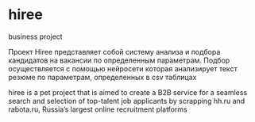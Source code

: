 # hiree
business project

Проект Hiree представляет собой систему анализа и подбора кандидатов на вакансии по определенным параметрам. Подбор осуществляется с помощью нейросети которая анализирует текст резюме по параметрам,  определенных в csv таблицах


hiree is a pet project that is aimed to create a B2B service for a seamless search and selection of top-talent job applicants by scrapping hh.ru and rabota.ru, Russia’s largest online recruitment platforms

